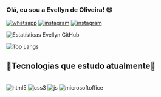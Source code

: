 ###  Olá, eu sou a Evellyn de Oliveira! 😄

[![ whatsapp ](https://img.shields.io/badge/WhatsApp-25D366?style=for-the-badge&logo=whatsapp&logoColor=white)](https://bityli.com/MDCpt)
[![ instagram ](https://img.shields.io/badge/Instagram-E4405F?style=for-the-badge&logo=instagram&logoColor=white)](https://www.instagram.com/evellyndeoliveira.personal/ )
[![ instagram ](https://img.shields.io/badge/LinkedIn-0077B5?style=for-the-badge&logo=linkedin&logoColor=white)](https://www.linkedin.com/in/evellyn-maria-09015b188/)

![ Estatísticas Evellyn GitHub ](https://github-readme-stats.vercel.app/api?username=evellynoliveira&show_icons=true&theme=highcontrast)

[![ Top Langs ](https://github-readme-stats.vercel.app/api/top-langs/?username=evellynoliveira)](https://github.com/anuraghazra/github-readme-stats)

##  🚀Tecnologias que estudo atualmente🚀

<div style="display: inline_block"><br/>
<img align="center" alt="html5" src="https://img.shields.io/badge/HTML5-E34F26?style=for-the-badge&logo=html5&logoColor=white" />
<img align="center" alt="css3" src="https://img.shields.io/badge/CSS3-1572B6?style=for-the-badge&logo=css3&logoColor=white" />
<img align="center" alt="js" src="https://img.shields.io/badge/JavaScript-F7DF1E?style=for-the-badge&logo=javascript&logoColor=black" />
<img align="center" alt="microsoftoffice" src="https://img.shields.io/badge/Microsoft_Office-D83B01?style=for-the-badge&logo=microsoft-office&logoColor=white" />
</div>
